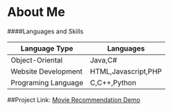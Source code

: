 # About Me

####Languages and Skills

   Language Type     | Languages
---------------------|----------
  Object-Oriental    | Java,C#
  Website Development|HTML,Javascript,PHP
  Programing Language|C,C++,Python

##Project Link:
[Movie Recommendation Demo](http://laurencui.github.io/JS_Proj-movie/)

